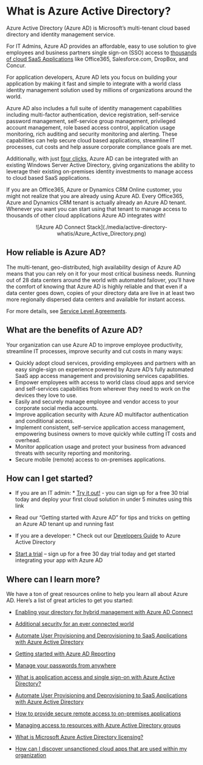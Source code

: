 <properties
    pageTitle="What is Azure Active Directory?"
    description="Use Azure Active Directory to extend your existing on-premises identities into the cloud or develop Azure AD integrated applications."
    services="active-directory"
    documentationCenter=""
    authors="markusvi"
    manager="stevenpo"
    editor=""/>

<tags
    ms.service="active-directory"
    ms.workload="identity"
    ms.tgt_pltfrm="na"
    ms.devlang="na"
    ms.topic="article"
    ms.date="01/14/2016"
    ms.author="markusvi"/>


# What is Azure Active Directory?
Azure Active Directory (Azure AD) is Microsoft’s multi-tenant cloud based directory and identity management service.

For IT Admins, Azure AD provides an affordable, easy to use solution to give employees and business partners single sign-on (SSO) access to [thousands of cloud SaaS Applications](http://blogs.technet.com/b/ad/archive/2014/09/03/50-saas-apps-now-support-federation-with-azure-ad.aspx) like Office365, Salesforce.com, DropBox, and Concur.

For application developers, Azure AD lets you focus on building your application by making it fast and simple to integrate with a world class identity management solution used by millions of organizations around the world.

Azure AD also includes a full suite of identity management capabilities including multi-factor authentication, device registration, self-service password management, self-service group management, privileged account management, role based access control, application usage monitoring, rich auditing and security monitoring and alerting. These capabilities can help secure cloud based applications, streamline IT processes, cut costs and help assure corporate compliance goals are met.

Additionally, with just [four clicks](http://blogs.technet.com/b/ad/archive/2014/08/04/connecting-ad-and-azure-ad-only-4-clicks-with-azure-ad-connect.aspx), Azure AD can be integrated with an existing Windows Server Active Directory, giving organizations the ability to leverage their existing on-premises identity investments to manage access to cloud based SaaS applications.

If you are an Office365, Azure or Dynamics CRM Online customer, you might not realize that you are already using Azure AD. Every Office365, Azure and Dynamics CRM tenant is actually already an Azure AD tenant. Whenever you want you can start using that tenant to manage access to thousands of other cloud applications Azure AD integrates with!

<center>![Azure AD Connect Stack](./media/active-directory-whatis/Azure_Active_Directory.png)
</center>


## How reliable is Azure AD?
The multi-tenant, geo-distributed, high availability design of Azure AD means that you can rely on it for your most critical business needs. Running out of 28 data centers around the world with automated failover, you’ll have the comfort of knowing that Azure AD is highly reliable and that even if a data center goes down, copies of your directory data are live in at least two more regionally dispersed data centers and available for instant access.

For more details, see [Service Level Agreements](https://azure.microsoft.com/support/legal/sla/).

## What are the benefits of Azure AD?
Your organization can use Azure AD to improve employee productivity, streamline IT processes, improve security and cut costs in many ways:

* Quickly adopt cloud services, providing employees and partners with an easy single-sign on experience powered by Azure AD’s fully automated SaaS app access management and provisioning services capabilities.
* Empower employees with access to world class cloud apps and service and self-services capabilities from wherever they need to work on the devices they love to use.
* Easily and securely manage employee and vendor access to your corporate social media accounts.
* Improve application security with Azure AD multifactor authentication and conditional access.
* Implement consistent, self-service application access management, empowering business owners to move quickly while cutting IT costs and overhead.
* Monitor application usage and protect your business from advanced threats with security reporting and monitoring.
* Secure mobile (remote) access to on-premises applications.

## How can I get started?
* If you are an IT admin:  * [Try it out!](https://azure.microsoft.com/trial/get-started-active-directory/) - you can sign up for a free 30 trial today and deploy your first cloud solution in under 5 minutes using this link
* Read our “Getting started with Azure AD” for tips and tricks on getting an Azure AD tenant up and running fast


* If you are a developer:  * Check out our [Developers Guide](active-directory-developers-guide.md) to Azure Active Directory 
* [Start a trial](https://azure.microsoft.com/trial/get-started-active-directory/) – sign up for a free 30 day trial today and get started integrating your app with Azure AD



## Where can I learn more?
We have a ton of great resources online to help you learn all about Azure AD. Here’s a list of great articles to get you started:

* [Enabling your directory for hybrid management with Azure AD Connect](active-directory-aadconnect.md)

* [Additional security for an ever connected world](multi-factor-authentication.md)

* [Automate User Provisioning and Deprovisioning to SaaS Applications with Azure Active Directory](active-directory-saas-app-provisioning.md)

* [Getting started with Azure AD Reporting](active-directory-reporting-getting-started.md)

* [Manage your passwords from anywhere](articles/active-directory-passwords.md)

* [What is application access and single sign-on with Azure Active Directory?](active-directory-appssoaccess-whatis.md)

* [Automate User Provisioning and Deprovisioning to SaaS Applications with Azure Active Directory](active-directory-saas-app-provisioning.md)

* [How to provide secure remote access to on-premises applications](active-directory-application-proxy-get-started.md)

* [Managing access to resources with Azure Active Directory groups](active-directory-manage-groups.md)

* [What is Microsoft Azure Active Directory licensing?](active-directory-licensing-what-is.md)

* [How can I discover unsanctioned cloud apps that are used within my organization](active-directory-cloudappdiscovery-whatis.md)


